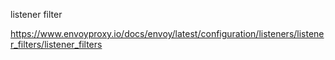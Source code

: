 listener filter


https://www.envoyproxy.io/docs/envoy/latest/configuration/listeners/listener_filters/listener_filters